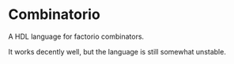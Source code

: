 # Combinatorio

A HDL language for factorio combinators.

It works decently well, but the language is still somewhat unstable.
